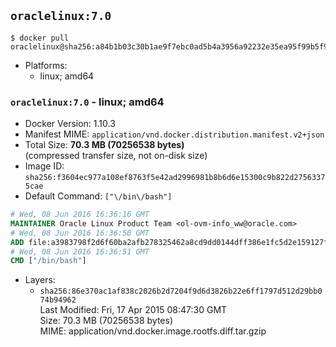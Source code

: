 ## `oraclelinux:7.0`

```console
$ docker pull oraclelinux@sha256:a84b1b03c30b1ae9f7ebc0ad5b4a3956a92232e35ea95f99b5f937b82f889925
```

-	Platforms:
	-	linux; amd64

### `oraclelinux:7.0` - linux; amd64

-	Docker Version: 1.10.3
-	Manifest MIME: `application/vnd.docker.distribution.manifest.v2+json`
-	Total Size: **70.3 MB (70256538 bytes)**  
	(compressed transfer size, not on-disk size)
-	Image ID: `sha256:f3604ec977a108ef8763f5e42ad2996981b8b6d6e15300c9b822d27563375cae`
-	Default Command: `["\/bin\/bash"]`

```dockerfile
# Wed, 08 Jun 2016 16:36:16 GMT
MAINTAINER Oracle Linux Product Team <ol-ovm-info_ww@oracle.com>
# Wed, 08 Jun 2016 16:36:50 GMT
ADD file:a3983798f2d6f60ba2afb278325462a8cd9dd0144dff386e1fc5d2e159127f36 in /
# Wed, 08 Jun 2016 16:36:51 GMT
CMD ["/bin/bash"]
```

-	Layers:
	-	`sha256:86e370ac1af838c2026b2d7204f9d6d3826b22e6ff1797d512d29bb074b94962`  
		Last Modified: Fri, 17 Apr 2015 08:47:30 GMT  
		Size: 70.3 MB (70256538 bytes)  
		MIME: application/vnd.docker.image.rootfs.diff.tar.gzip

